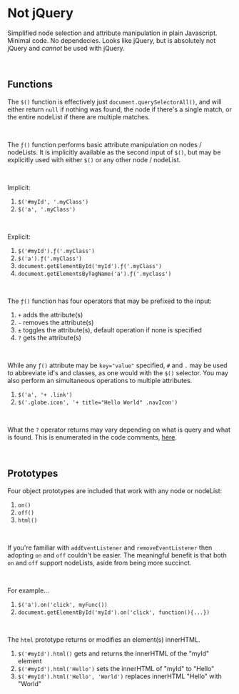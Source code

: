# Not jQuery

Simplified node selection and attribute manipulation in plain Javascript. Minimal code. No dependecies. Looks like jQuery, but is absolutely not jQuery and *cannot* be used with jQuery.

<br>

## Functions

The `$()` function is effectively just `document.querySelectorAll()`, and will either return `null` if nothing was found, the node if there's a single match, or the entire nodeList if there are multiple matches.

<br>

The `ƒ()` function performs basic attribute manipulation on nodes / nodeLists. It is implicitly available as the second input of `$()`, but may be explicitly used with either `$()` or any other node / nodeList.

<br>

Implicit:
1. `$('#myId', '.myClass')`
2. `$('a', '.myClass')`

<br>

Explicit:
1. `$('#myId').ƒ('.myClass')`
2. `$('a').ƒ('.myClass')`
3. `document.getElementById('myId').ƒ('.myClass')`
4. `document.getElementsByTagName('a').ƒ('.myclass')`

<br>

The `ƒ()` function has four operators that may be prefixed to the input:
1. `+` adds the attribute(s)
2. `-` removes the attribute(s)
3. `±` toggles the attribute(s), default operation if none is specified
4. `?` gets the attribute(s)

<br>

While any `ƒ()` attribute may be `key="value"` specified, `#` and `.` may be used to abbreviate id's and classes, as one would with the `$()` selector. You may also perform an simultaneous operations to multiple attributes.
1. `$('a', '+ .link')`
2. `$('.globe.icon', '+ title="Hello World" .navIcon')`

<br>

What the `?` operator returns may vary depending on what is query and what is found. This is enumerated in the code comments, [here](https://github.com/pxninja/not-jquery/blob/main/%24.js#L180).

<br>

## Prototypes

Four object prototypes are included that work with any node or nodeList:
1. `on()`
2. `off()`
3. `html()`

<br>

If you're familiar with `addEventListener` and `removeEventListener` then adopting `on` and `off` couldn't be easier. The meaningful benefit is that both `on` and `off` support nodeLists, aside from being more succinct.

<br>

For example...
1. `$('a').on('click', myFunc())`
2. `document.getElementById('myId').on('click', function(){...})`

<br>

The `html` prototype returns or modifies an element(s) innerHTML.
1. `$('#myId').html()` gets and returns the innerHTML of the "myId" element
2. `$('#myId').html('Hello')` sets the innerHTML of "myId" to "Hello"
3. `$('#myId').html('Hello', 'World')` replaces innerHTML "Hello" with "World"
